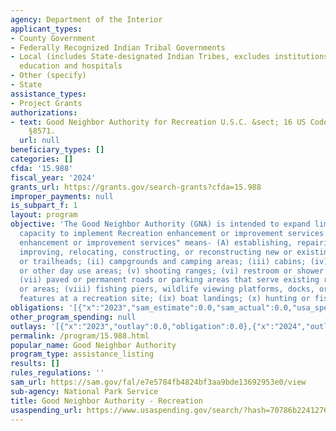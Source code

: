 ```yaml
---
agency: Department of the Interior
applicant_types:
- County Government
- Federally Recognized Indian Tribal Governments
- Local (includes State-designated Indian Tribes, excludes institutions of higher
  education and hospitals
- Other (specify)
- State
assistance_types:
- Project Grants
authorizations:
- text: Good Neighbor Authority for Recreation U.S.C. &sect; 16 US Code 16 US Code
    §8571.
  url: null
beneficiary_types: []
categories: []
cfda: '15.988'
fiscal_year: '2024'
grants_url: https://grants.gov/search-grants?cfda=15.988
improper_payments: null
is_subpart_f: 1
layout: program
objective: 'The Good Neighbor Authority (GNA) is intended to expand limited federal
  capacity to implement Recreation enhancement or improvement services: The term "recreation
  enhancement or improvement services" means- (A) establishing, repairing, restoring,
  improving, relocating, constructing, or reconstructing new or existing- (i) trails
  or trailheads; (ii) campgrounds and camping areas; (iii) cabins; (iv) picnic areas
  or other day use areas; (v) shooting ranges; (vi) restroom or shower facilities;
  (vii) paved or permanent roads or parking areas that serve existing recreation facilities
  or areas; (viii) fishing piers, wildlife viewing platforms, docks, or other constructed
  features at a recreation site; (ix) boat landings; (x) hunting or fishing sites;'
obligations: '[{"x":"2023","sam_estimate":0.0,"sam_actual":0.0,"usa_spending_actual":0.0},{"x":"2024","sam_estimate":0.0,"sam_actual":0.0,"usa_spending_actual":0.0},{"x":"2025","sam_estimate":0.0,"sam_actual":0.0,"usa_spending_actual":0.0}]'
other_program_spending: null
outlays: '[{"x":"2023","outlay":0.0,"obligation":0.0},{"x":"2024","outlay":0.0,"obligation":0.0},{"x":"2025","outlay":0.0,"obligation":0.0}]'
permalink: /program/15.988.html
popular_name: Good Neighbor Authority
program_type: assistance_listing
results: []
rules_regulations: ''
sam_url: https://sam.gov/fal/e7e5784fb4824bf3aa9bde13692953e0/view
sub-agency: National Park Service
title: Good Neighbor Authority - Recreation
usaspending_url: https://www.usaspending.gov/search/?hash=70786b224127612f0b8a67b916d5d3d2
---
```

